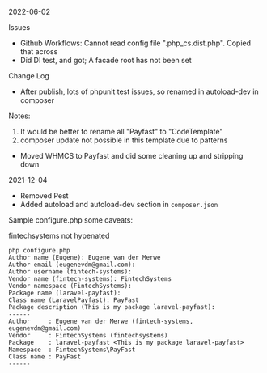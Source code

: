 2022-06-02

Issues

- Github Workflows: Cannot read config file ".php_cs.dist.php". Copied that across
- Did DI test, and got; A facade root has not been set

Change Log

- After publish, lots of phpunit test issues, so renamed in autoload-dev in composer

Notes:

1. It would be better to rename all "Payfast" to "CodeTemplate"
2. composer update not possible in this template due to patterns

- Moved WHMCS to Payfast and did some cleaning up and stripping down

2021-12-04

- Removed Pest
- Added autoload and autoload-dev section in `composer.json`

Sample configure.php some caveats:

fintechsystems not hypenated

```
php configure.php 
Author name (Eugene): Eugene van der Merwe
Author email (eugenevdm@gmail.com): 
Author username (fintech-systems): 
Vendor name (fintech-systems): FintechSystems
Vendor namespace (FintechSystems): 
Package name (laravel-payfast): 
Class name (LaravelPayfast): PayFast
Package description (This is my package laravel-payfast): 
------
Author     : Eugene van der Merwe (fintech-systems, eugenevdm@gmail.com)
Vendor     : FintechSystems (fintechsystems)
Package    : laravel-payfast <This is my package laravel-payfast>
Namespace  : FintechSystems\PayFast
Class name : PayFast
------
```
